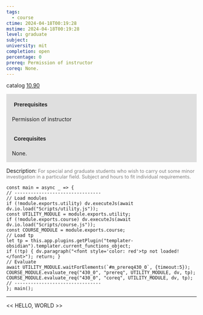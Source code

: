 ```yaml
---
tags:
  - course
ctime: 2024-04-18T00:19:28
mstime: 2024-04-18T00:19:28
level: graduate
subject: 
university: mit
completion: open
percentage: 0
prereq: Permission of instructor
coreq: None.
---
```


catalog [10.90](http://student.mit.edu/catalog/m10b.html#10.90)

<span style="display: block; padding: 15px; background-color: rgb(100, 100, 100, 0.2);"><font id="m_prereq430_0" style="display: block; font-family: Arial, sans-serif; font-weight: bold; padding: 5px">Prerequisites</font><br><span id="prereq430_0">Permission of instructor</span></span>
<span style="display: block; padding: 15px; background-color: rgb(100, 100, 100, 0.2);"><font id="m_coreq430_0" style="display: block; font-family: Arial, sans-serif; font-weight: bold; padding: 5px">Corequisites</font><br><span id="coreq430_0">None.</span></span>

<font style="">Description:</font>
<font style="color: grey; font-size: 0.8rem;">For special and graduate students who wish to carry out some minor investigation in a particular field. Subject and hours to fit individual requirements.</font>

```dataviewjs
const main = async _ => {
// --------------------------------
// Load modules
if (!module.exports.utility) dv.executeJs(await dv.io.load("Scripts/utility.js"));
const UTILITY_MODULE = module.exports.utility;
if (!module.exports.course) dv.executeJs(await dv.io.load("Scripts/course.js"));
const COURSE_MODULE = module.exports.course;
// Load tp
let tp = this.app.plugins.getPlugin("templater-obsidian").templater.current_functions_object;
if (!tp) { dv.paragraph("<font style='color: red'>tp not loaded!</font>"); return; }
// Evaluate
await UTILITY_MODULE.waitForElements(`#m_prereq430_0`, {timeout:5});
COURSE_MODULE.evaluate_req("430_0", "prereq", UTILITY_MODULE, dv, tp);
COURSE_MODULE.evaluate_req("430_0", "coreq", UTILITY_MODULE, dv, tp);
// --------------------------------
}; main();
```

---

<< HELLO, WORLD >>
